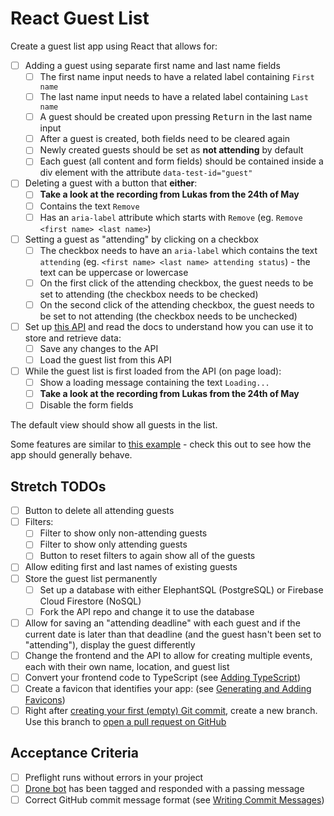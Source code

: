 # React Guest List

Create a guest list app using React that allows for:

- [ ] Adding a guest using separate first name and last name fields
  - [ ] The first name input needs to have a related label containing `First name`
  - [ ] The last name input needs to have a related label containing `Last name`
  - [ ] A guest should be created upon pressing <kbd>Return</kbd> in the last name input
  - [ ] After a guest is created, both fields need to be cleared again
  - [ ] Newly created guests should be set as **not attending** by default
  - [ ] Each guest (all content and form fields) should be contained inside a div element with the attribute `data-test-id="guest"`
- [ ] Deleting a guest with a button that **either**:
  - [ ] **Take a look at the recording from Lukas from the 24th of May**
  - [ ] Contains the text `Remove`
  - [ ] Has an `aria-label` attribute which starts with `Remove` (eg. `Remove <first name> <last name>`)
- [ ] Setting a guest as "attending" by clicking on a checkbox
  - [ ] The checkbox needs to have an `aria-label` which contains the text `attending` (eg. `<first name> <last name> attending status`) - the text can be uppercase or lowercase
  - [ ] On the first click of the attending checkbox, the guest needs to be set to attending (the checkbox needs to be checked)
  - [ ] On the second click of the attending checkbox, the guest needs to be set to not attending (the checkbox needs to be unchecked)
- [ ] Set up [this API](https://github.com/upleveled/express-guest-list-api-memory-data-store) and read the docs to understand how you can use it to store and retrieve data:
  - [ ] Save any changes to the API
  - [ ] Load the guest list from this API
- [ ] While the guest list is first loaded from the API (on page load):
  - [ ] Show a loading message containing the text `Loading...`
  - [ ] **Take a look at the recording from Lukas from the 24th of May**
  - [ ] Disable the form fields

The default view should show all guests in the list.

Some features are similar to [this example](https://todomvc.com/examples/react/dist/) - check this out to see how the app should generally behave.

## Stretch TODOs

- [ ] Button to delete all attending guests
- [ ] Filters:
  - [ ] Filter to show only non-attending guests
  - [ ] Filter to show only attending guests
  - [ ] Button to reset filters to again show all of the guests
- [ ] Allow editing first and last names of existing guests
- [ ] Store the guest list permanently
  - [ ] Set up a database with either ElephantSQL (PostgreSQL) or Firebase Cloud Firestore (NoSQL)
  - [ ] Fork the API repo and change it to use the database
- [ ] Allow for saving an "attending deadline" with each guest and if the current date is later than that deadline (and the guest hasn't been set to "attending"), display the guest differently
- [ ] Change the frontend and the API to allow for creating multiple events, each with their own name, location, and guest list
- [ ] Convert your frontend code to TypeScript (see [Adding TypeScript](https://create-react-app.dev/docs/adding-typescript/))
- [ ] Create a favicon that identifies your app: (see [Generating and Adding Favicons](https://learn.upleveled.io/pern-extensive-immersive/modules/cheatsheet-design-ux/#generating-and-adding-favicons))
- [ ] Right after [creating your first (empty) Git commit](https://learn.upleveled.io/pern-extensive-immersive/modules/cheatsheet-command-line/#5-create-and-push-an-initial-commit), create a new branch. Use this branch to [open a pull request on GitHub](https://learn.upleveled.io/pern-extensive-immersive/modules/cheatsheet-git-github/#opening-pull-requests)

## Acceptance Criteria

- [ ] Preflight runs without errors in your project
- [ ] [Drone bot](https://learn.upleveled.io/pern-extensive-immersive/modules/cheatsheet-tasks/#upleveled-drone) has been tagged and responded with a passing message
- [ ] Correct GitHub commit message format (see [Writing Commit Messages](https://learn.upleveled.io/pern-extensive-immersive/modules/cheatsheet-git-github/#writing-commit-messages))
